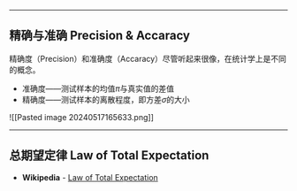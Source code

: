 



---
## 精确与准确 Precision & Accaracy


精确度（Precision）和准确度（Accaracy）尽管听起来很像，在统计学上是不同的概念。

+ 准确度——测试样本的均值$\pi$与真实值的差值
+ 精确度——测试样本的离散程度，即方差$\sigma$的大小

![[Pasted image 20240517165633.png]]

---
## 总期望定律 Law of Total Expectation

+ **Wikipedia** - [Law of Total Expectation](https://en.wikipedia.org/wiki/Law_of_total_expectation)

